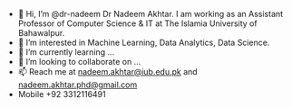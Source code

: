- 👋 Hi, I’m @dr-nadeem Dr Nadeem Akhtar. I am working as an Assistant Professor of Computer Science & IT at The Islamia University of Bahawalpur.
- 👀 I’m interested in Machine Learning, Data Analytics, Data Science.
- 🌱 I’m currently learning ...
- 💞️ I’m looking to collaborate on ...
- 📫 Reach me at nadeem.akhtar@iub.edu.pk and nadeem.akhtar.phd@gmail.com
- Mobile +92 3312116491

<!---
dr-nadeem/dr-nadeem is a ✨ special ✨ repository because its `README.md` (this file) appears on your GitHub profile.
You can click the Preview link to take a look at your changes.
--->
